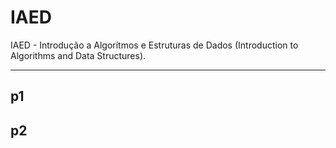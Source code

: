 # IAED
IAED - Introdução a Algorítmos e Estruturas de Dados (Introduction to Algorithms and Data Structures).

---

## p1


## p2

